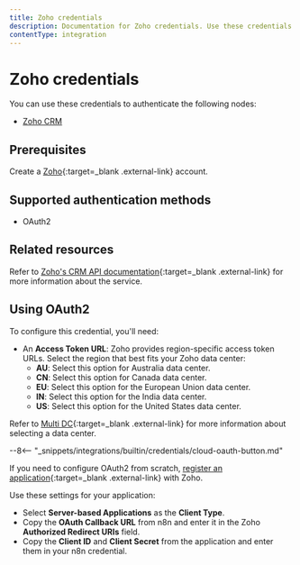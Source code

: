 ```yaml
---
title: Zoho credentials
description: Documentation for Zoho credentials. Use these credentials to authenticate Zoho in n8n, a workflow automation platform.
contentType: integration
---
```


# Zoho credentials

You can use these credentials to authenticate the following nodes:

- [Zoho CRM](/integrations/builtin/app-nodes/n8n-nodes-base.zohocrm/)

## Prerequisites

Create a [Zoho](https://www.zoho.com/){:target=_blank .external-link} account.

## Supported authentication methods

- OAuth2

## Related resources

Refer to [Zoho's CRM API documentation](https://www.zoho.com/crm/developer/docs/api/v3/){:target=_blank .external-link} for more information about the service.

## Using OAuth2

To configure this credential, you'll need:

- An **Access Token URL**: Zoho provides region-specific access token URLs. Select the region that best fits your Zoho data center:
    - **AU**: Select this option for Australia data center.
    - **CN**: Select this option for Canada data center.
    - **EU**: Select this option for the European Union data center.
    - **IN**: Select this option for the India data center.
    - **US**: Select this option for the United States data center.

Refer to [Multi DC](https://www.zoho.com/crm/developer/docs/api/v3/multi-dc.html){:target=_blank .external-link} for more information about selecting a data center.

--8<-- "_snippets/integrations/builtin/credentials/cloud-oauth-button.md"

If you need to configure OAuth2 from scratch, [register an application](https://www.zoho.com/accounts/protocol/oauth-setup.html){:target=_blank .external-link} with Zoho.

Use these settings for your application:

- Select **Server-based Applications** as the **Client Type**.
- Copy the **OAuth Callback URL** from n8n and enter it in the Zoho **Authorized Redirect URIs** field.
- Copy the **Client ID** and **Client Secret** from the application and enter them in your n8n credential.

